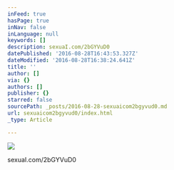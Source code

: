 ```yaml
---
inFeed: true
hasPage: true
inNav: false
inLanguage: null
keywords: []
description: sexuaI.com/2bGYVuD0
datePublished: '2016-08-28T16:43:53.327Z'
dateModified: '2016-08-28T16:38:24.641Z'
title: ''
author: []
via: {}
authors: []
publisher: {}
starred: false
sourcePath: _posts/2016-08-28-sexuaicom2bgyvud0.md
url: sexuaicom2bgyvud0/index.html
_type: Article

---
```

![](https://the-grid-user-content.s3-us-west-2.amazonaws.com/78155a37-6462-454e-9d4a-8fa5a1afb399.jpg)

sexuaI.com/2bGYVuD0